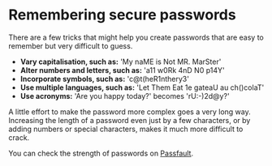 [Title]: # (Remembering secure passwords)
[Difficulty]: # (Principiante)
[Order]: # (0)

# Remembering secure passwords

There are a few tricks that might help you create passwords that are easy to remember but very difficult to guess.

*   **Vary capitalisation, such as:** 'My naME is Not MR. MarSter'
*   **Alter numbers and letters, such as:** 'a11 w0Rk 4nD N0 p14Y'
*   **Incorporate symbols, such as:** 'c@t(heR1nthery3'
*   **Use multiple languages, such as:** 'Let Them Eat 1e gateaU au ch()colaT'
*   **Use acronyms:** 'Are you happy today?' becomes 'rU:-)2d@y?'

A little effort to make the password more complex goes a very long way. Increasing the length of a password even just by a few characters, or by adding numbers or special characters, makes it much more difficult to crack.

You can check the strength of passwords on [Passfault](https://passfault.appspot.com/password_strength.html).